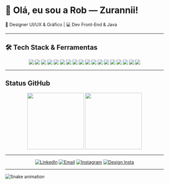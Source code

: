 # 🌙 Olá, eu sou a Rob — Zurannii!

🎨 Designer UI/UX & Gráfico | 💻 Dev Front-End & Java    

---

## 🛠️ Tech Stack & Ferramentas

<div align="center">

<!-- Linguagens -->
<img src="https://img.shields.io/badge/Java-%23ED8B00?style=for-the-badge&logo=java&logoColor=white"/>
<img src="https://img.shields.io/badge/JavaScript-F7DF1E?style=for-the-badge&logo=javascript&logoColor=black"/>
<img src="https://img.shields.io/badge/TypeScript-3178C6?style=for-the-badge&logo=typescript&logoColor=white"/>
<img src="https://img.shields.io/badge/Python-3670A0?style=for-the-badge&logo=python&logoColor=white"/>
<img src="https://img.shields.io/badge/HTML5-E34F26?style=for-the-badge&logo=html5&logoColor=white"/>
<img src="https://img.shields.io/badge/CSS3-1572B6?style=for-the-badge&logo=css3&logoColor=white"/>

<!-- Frameworks e libs -->
<img src="https://img.shields.io/badge/Angular-DD0031?style=for-the-badge&logo=angular&logoColor=white"/>
<img src="https://img.shields.io/badge/React-20232A?style=for-the-badge&logo=react&logoColor=61DAFB"/>
<img src="https://img.shields.io/badge/Node.js-339933?style=for-the-badge&logo=nodedotjs&logoColor=white"/>
<img src="https://img.shields.io/badge/Spring-6DB33F?style=for-the-badge&logo=spring&logoColor=white"/>
<img src="https://img.shields.io/badge/Maven-C71A36?style=for-the-badge&logo=apachemaven&logoColor=white"/>

<!-- Ferramentas de Dev e Design -->
<img src="https://img.shields.io/badge/Figma-F24E1E?style=for-the-badge&logo=figma&logoColor=white"/>
<img src="https://img.shields.io/badge/VSCode-007ACC?style=for-the-badge&logo=visual-studio-code&logoColor=white"/>
<img src="https://img.shields.io/badge/Photoshop-31A8FF?style=for-the-badge&logo=Adobe-Photoshop&logoColor=white"/>
<img src="https://img.shields.io/badge/PostgreSQL-336791?style=for-the-badge&logo=postgresql&logoColor=white"/>
<img src="https://img.shields.io/badge/Postman-FF6C37?style=for-the-badge&logo=postman&logoColor=white"/>

<!-- Design Skills -->
<img src="https://img.shields.io/badge/UI%2FUX-FF69B4?style=for-the-badge&logo=figma&logoColor=white"/>
<img src="https://img.shields.io/badge/Design%20Gráfico-ff69b4?style=for-the-badge&logo=adobecreativecloud&logoColor=white"/>

</div>

---

##  Status GitHub

<div align="center">

<img height="180em" src="https://github-readme-stats.vercel.app/api?username=zurannii&show_icons=true&theme=tokyonight&title_color=ffb6c1&icon_color=ffb6c1&text_color=ffffff&bg_color=0d1117&hide_border=true&count_private=true"/>

<img height="180em" src="https://github-readme-stats.vercel.app/api/top-langs/?username=zurannii&layout=compact&theme=tokyonight&title_color=ffb6c1&text_color=ffffff&bg_color=0d1117&hide_border=true"/>

</div>

---

<div align="center">

[![LinkedIn](https://img.shields.io/badge/-LinkedIn-%230077B5?style=for-the-badge&logo=linkedin&logoColor=white)](https://www.linkedin.com/in/roberta-nascimento-5b55a726b)
[![Email](https://img.shields.io/badge/Gmail-D14836?style=for-the-badge&logo=gmail&logoColor=white)](mailto:ma.robertanascimento@gmail.com)
[![Instagram](https://img.shields.io/badge/@zurannii-%23E4405F?style=for-the-badge&logo=instagram&logoColor=white)](https://instagram.com/zurannii)
[![Design Insta](https://img.shields.io/badge/@designbyzuran-%23E1306C?style=for-the-badge&logo=instagram&logoColor=white)](https://instagram.com/designbyzuran)

</div>

---

![Snake animation](https://github.com/zurannii/zurannii/blob/output/github-contribution-grid-snake.svg)
